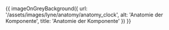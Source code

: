 

{{ imageOnGreyBackground({
  url: '/assets/images/lyne/anatomy/anatomy_clock',
  alt: 'Anatomie der Komponente',
  title: 'Anatomie der Komponente'
}) }}